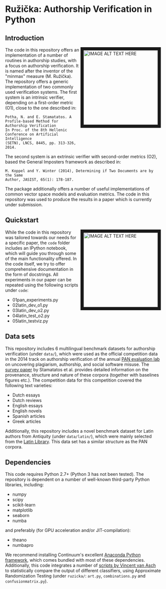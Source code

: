 # Ružička: Authorship Verification in Python

## Introduction
<img align="right" src="https://cloud.githubusercontent.com/assets/4376879/11402489/8703f80a-9398-11e5-8091-2b1ed5b2bb97.png" 
alt="IMAGE ALT TEXT HERE" height="240" border="10"/>
The code in this repository offers an implementation of a number of routines in authorship studies, with a focus on authorship verification. It is named after the inventor of the "minmax" measure (M. Ružička). The repository offers a generic implementation of two commonly used verification systems. The first system is an intrinsic verifier, depending on a first-order metric (O1), close to the one described in:

```
Potha, N. and E. Stamatatos. A Profile-based Method for Authorship Verification
In Proc. of the 8th Hellenic Conference on Artificial Intelligence
(SETN), LNCS, 8445, pp. 313-326, 2014.
```

The second system is an extrinsic verifier with second-order metrics (O2), based the General Imposters framework as described in:

```
M. Koppel and Y. Winter (2014), Determining if Two Documents are by the Same
Author, JASIST, 65(1): 178-187.
```

The package additionally offers a number of useful implementations of common vector space models and evaluation metrics. The code in this repository was used to produce the results in a paper which is currently under submission.


## Quickstart

<img align="right" src="https://cloud.githubusercontent.com/assets/4376879/11402488/87041952-9398-11e5-82f9-cf3abcbe5f53.png" 
alt="IMAGE ALT TEXT HERE" height="240" border="10" style="float: right;" />
While the code in this repository was tailored towards our needs for a specific paper, the `code` folder includes an IPython notebook, which will guide you through some of the main functionality offered. In the code itself, we try to offer comprehensive documentation in the form of docstrings. All experiments in our paper can be repeated using the following scripts under `code`:
+ 01pan_experiments.py
+ 02latin_dev_o1.py
+ 03latin_dev_o2.py
+ 04latin_test_o2.py
+ 05latin_testviz.py

## Data sets
This repository includes 6 multilingual benchmark datasets for authorship verification (under `data/`), which were used as the official competition data in the 2014 track on authorship verification of the annual [PAN evaluation lab](http://www.uni-weimar.de/medien/webis/events/pan-14/pan14-web/) on uncovering plagiarism, authorship, and social software misuse. The [survey paper](http://www.uni-weimar.de/medien/webis/events/pan-14/pan14-papers-final/pan14-authorship-verification/stamatatos14-overview.pdf) by Stamatatos et al. provides detailed information on the provenance, structure and nature of these corpora (together with baselines figures etc.). The competition data for this competition covered the following text varieties:
* Dutch essays
* Dutch reviews
* English essays
* English novels
* Spanish articles
* Greek articles

Additionally, this repository includes a novel benchmark dataset for Latin authors from Antiquity (under `data/latin/`), which were mainly selected from the [Latin Library](http://www.thelatinlibrary.com/). This data set has a similar structure as the PAN corpora. 

## Dependencies
This code requires Python 2.7+ (Python 3 has not been tested). The repository is dependent on a number of well-known third-party Python libraries, including:
+ numpy
+ scipy
+ scikit-learn
+ matplotlib
+ seaborn
+ numba

and preferably (for GPU acceleration and/or JIT-compilation):
+ theano
+ numbapro

We recommend installing Continuum's excellent [Anaconda Python framework](https://www.continuum.io/downloads), which comes bundled with most of these dependencies. Additionally, this code integrates a number of [scripts by Vincent van Asch](http://www.cnts.ua.ac.be/~vincent/software.html) to statistically compare the output of different classifiers, using Approximate Randomization Testing (under `ruzicka/`: `art.py`, `combinations.py` and `confusionmatrix.py`).



